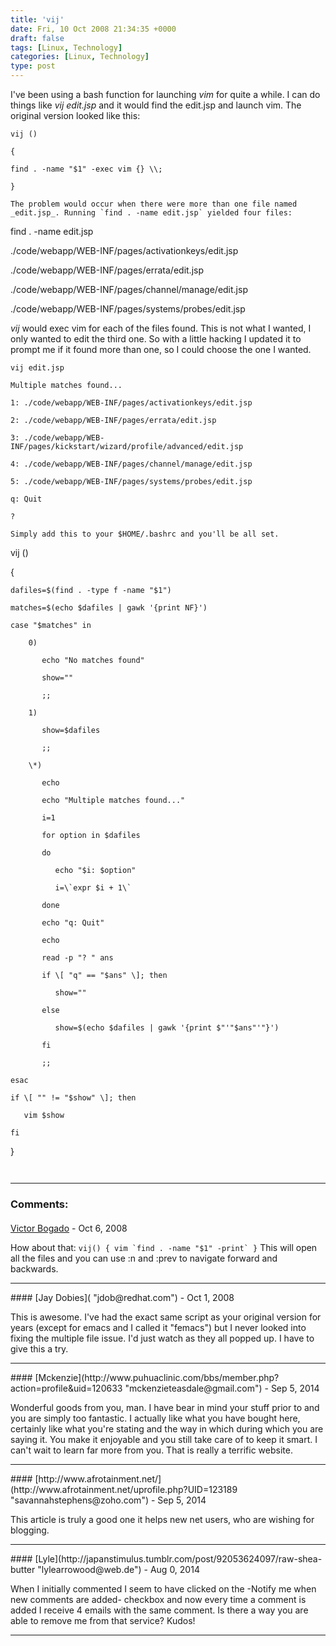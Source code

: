 ```yaml
---
title: 'vij'
date: Fri, 10 Oct 2008 21:34:35 +0000
draft: false
tags: [Linux, Technology]
categories: [Linux, Technology]
type: post
---
```


I've been using a bash function for launching _vim_ for quite a while. I can do things like _vij edit.jsp_ and it would find the edit.jsp and launch vim. The original version looked like this:

```
vij ()

{

find . -name "$1" -exec vim {} \\;

}

The problem would occur when there were more than one file named _edit.jsp_. Running `find . -name edit.jsp` yielded four files:

```
find . -name edit.jsp

./code/webapp/WEB-INF/pages/activationkeys/edit.jsp

./code/webapp/WEB-INF/pages/errata/edit.jsp

./code/webapp/WEB-INF/pages/channel/manage/edit.jsp

./code/webapp/WEB-INF/pages/systems/probes/edit.jsp

_vij_ would exec vim for each of the files found. This is not what I wanted, I only wanted to edit the third one. So with a little hacking I updated it to prompt me if it found more than one, so I could choose the one I wanted.

```
vij edit.jsp

Multiple matches found...

1: ./code/webapp/WEB-INF/pages/activationkeys/edit.jsp

2: ./code/webapp/WEB-INF/pages/errata/edit.jsp

3: ./code/webapp/WEB-INF/pages/kickstart/wizard/profile/advanced/edit.jsp

4: ./code/webapp/WEB-INF/pages/channel/manage/edit.jsp

5: ./code/webapp/WEB-INF/pages/systems/probes/edit.jsp

q: Quit

? 

Simply add this to your $HOME/.bashrc and you'll be all set.

```
vij ()

{

    dafiles=$(find . -type f -name "$1")

    matches=$(echo $dafiles | gawk '{print NF}')

    case "$matches" in

        0)

           echo "No matches found"

           show=""

           ;;

        1)

           show=$dafiles

           ;;

        \*)

           echo

           echo "Multiple matches found..."

           i=1

           for option in $dafiles

           do

              echo "$i: $option"

              i=\`expr $i + 1\`

           done

           echo "q: Quit"

           echo

           read -p "? " ans

           if \[ "q" == "$ans" \]; then

              show=""

           else

              show=$(echo $dafiles | gawk '{print $"'"$ans"'"}')

           fi

           ;;

    esac

    if \[ "" != "$show" \]; then

       vim $show

    fi

}


```
```
```
```
---
### Comments:
#### 
[Victor Bogado]( "victor@bogado.net") - <time datetime="2008-10-11 16:01:38">Oct 6, 2008</time>

How about that: ``vij() { vim `find . -name "$1" -print` }`` This will open all the files and you can use :n and :prev to navigate forward and backwards.
<hr />
#### 
[Jay Dobies]( "jdob@redhat.com") - <time datetime="2008-10-13 08:39:20">Oct 1, 2008</time>

This is awesome. I've had the exact same script as your original version for years (except for emacs and I called it "femacs") but I never looked into fixing the multiple file issue. I'd just watch as they all popped up. I have to give this a try.
<hr />
#### 
[Mckenzie](http://www.puhuaclinic.com/bbs/member.php?action=profile&uid=120633 "mckenzieteasdale@gmail.com") - <time datetime="2014-09-05 06:07:26">Sep 5, 2014</time>

Wonderful goods from you, man. I have bear in mind your stuff prior to and you are simply too fantastic. I actually like what you have bought here, certainly like what you're stating and the way in which during which you are saying it. You make it enjoyable and you still take care of to keep it smart. I can't wait to learn far more from you. That is really a terrific website.
<hr />
#### 
[http://www.afrotainment.net/](http://www.afrotainment.net/uprofile.php?UID=123189 "savannahstephens@zoho.com") - <time datetime="2014-09-05 03:42:47">Sep 5, 2014</time>

This article is truly a good one it helps new net users, who are wishing for blogging.
<hr />
#### 
[Lyle](http://japanstimulus.tumblr.com/post/92053624097/raw-shea-butter "lylearrowood@web.de") - <time datetime="2014-08-31 08:00:16">Aug 0, 2014</time>

When I initially commented I seem to have clicked on the -Notify me when new comments are added- checkbox and now every time a comment is added I receive 4 emails with the same comment. Is there a way you are able to remove me from that service? Kudos!
<hr />
